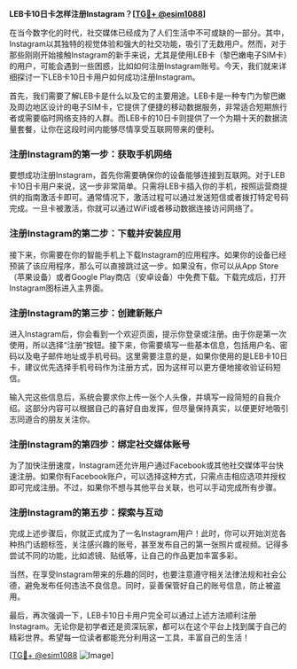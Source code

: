 **LEB卡10日卡怎样注册Instagram？[[TG💪+ @esim1088](https://t.me/s/esim1088)]**

在当今数字化的时代，社交媒体已经成为了人们生活中不可或缺的一部分。其中，Instagram以其独特的视觉体验和强大的社交功能，吸引了无数用户。然而，对于那些刚刚开始接触Instagram的新手来说，尤其是使用LEB卡（黎巴嫩电子SIM卡）的用户，可能会遇到一些困惑，比如如何注册Instagram账号。今天，我们就来详细探讨一下LEB卡10日卡用户如何成功注册Instagram。

首先，我们需要了解LEB卡是什么以及它的主要用途。LEB卡是一种专门为黎巴嫩及周边地区设计的电子SIM卡，它提供了便捷的移动数据服务，非常适合短期旅行者或需要临时网络支持的人群。而LEB卡的10日卡则提供了一个为期十天的数据流量套餐，让你在这段时间内能够尽情享受互联网带来的便利。

### 注册Instagram的第一步：获取手机网络

要想成功注册Instagram，首先你需要确保你的设备能够连接到互联网。对于LEB卡10日卡用户来说，这一步非常简单。只需将LEB卡插入你的手机，按照运营商提供的指南激活卡即可。通常情况下，激活过程可以通过发送短信或者拨打特定号码完成。一旦卡被激活，你就可以通过WiFi或者移动数据连接访问网络了。

### 注册Instagram的第二步：下载并安装应用

接下来，你需要在你的智能手机上下载Instagram的应用程序。如果你的设备已经预装了该应用程序，那么可以直接跳过这一步。如果没有，你可以从App Store（苹果设备）或者Google Play商店（安卓设备）中免费下载。下载完成后，打开Instagram图标进入主界面。

### 注册Instagram的第三步：创建新账户

进入Instagram后，你会看到一个欢迎页面，提示你登录或注册。由于你是第一次使用，所以选择“注册”按钮。接下来，你需要填写一些基本信息，包括用户名、密码以及电子邮件地址或手机号码。这里需要注意的是，如果你使用的是LEB卡10日卡，建议优先选择手机号码作为注册方式，因为这样可以更方便地接收验证码短信。

输入完这些信息后，系统会要求你上传一张个人头像，并填写一段简短的自我介绍。这部分内容可以根据自己的喜好自由发挥，但尽量保持真实，以便更好地吸引志同道合的朋友关注你。

### 注册Instagram的第四步：绑定社交媒体账号

为了加快注册速度，Instagram还允许用户通过Facebook或其他社交媒体平台快速注册。如果你有Facebook账户，可以选择这种方式，只需点击相应选项并授权即可完成注册。不过，如果你不想与其他平台关联，也可以手动完成所有步骤。

### 注册Instagram的第五步：探索与互动

完成上述步骤后，你就正式成为了一名Instagram用户！此时，你可以开始浏览各种热门话题标签，关注感兴趣的账号，甚至发布自己的第一张照片或视频。记得多尝试不同的功能，比如滤镜、贴纸等，让自己的作品更加丰富多彩。

当然，在享受Instagram带来的乐趣的同时，也要注意遵守相关法律法规和社会公德，避免发布任何违法不良信息。同时，妥善保管好自己的账号信息，防止被盗用。

最后，再次强调一下，LEB卡10日卡用户完全可以通过上述方法顺利注册Instagram。无论你是初学者还是资深玩家，都可以在这个平台上找到属于自己的精彩世界。希望每一位读者都能充分利用这一工具，丰富自己的生活！

[[TG💪+ @esim1088](https://t.me/s/esim1088) ![Image](https://i.postimg.cc/4NQfJmqS/Snipaste-2025-05-13-00-14-12.png)]